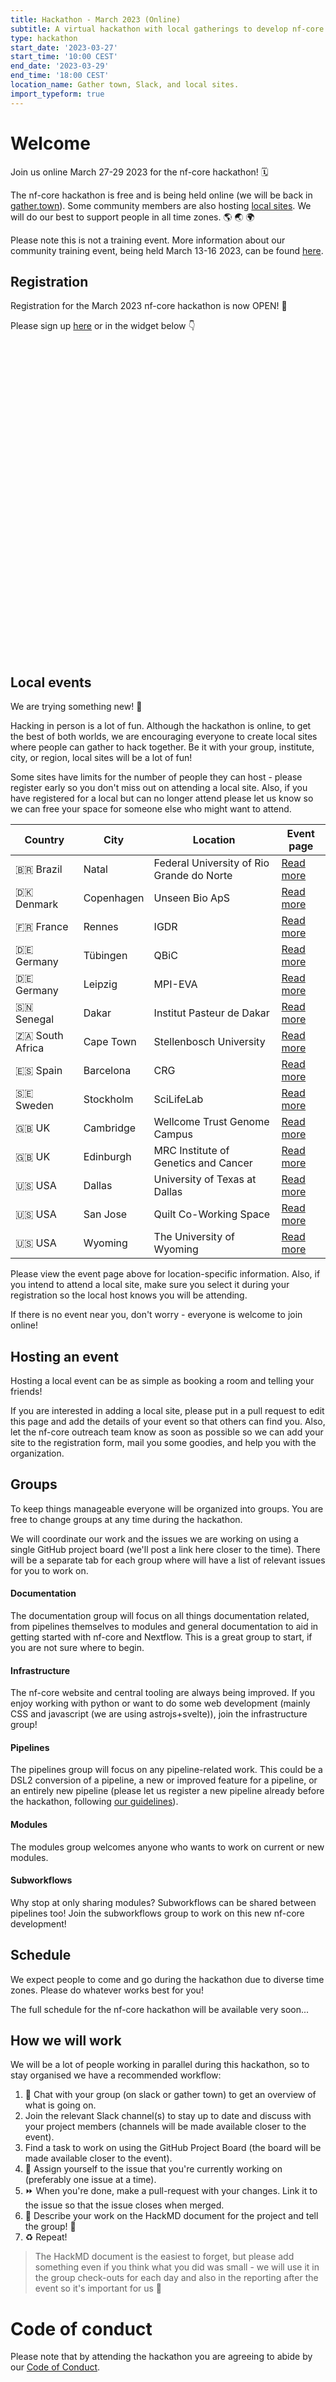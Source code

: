 ```yaml
---
title: Hackathon - March 2023 (Online)
subtitle: A virtual hackathon with local gatherings to develop nf-core together
type: hackathon
start_date: '2023-03-27'
start_time: '10:00 CEST'
end_date: '2023-03-29'
end_time: '18:00 CEST'
location_name: Gather town, Slack, and local sites.
import_typeform: true
---
```


# Welcome

Join us online March 27-29 2023 for the nf-core hackathon! 🗓️

The nf-core hackathon is free and is being held online (we will be back in [gather.town](https://gather.town/)).
Some community members are also hosting [local sites](#local-events).
We will do our best to support people in all time zones. :earth_americas: :earth_asia: :earth_africa:

Please note this is not a training event. More information about our community training event, being held March 13-16 2023, can be found [here](https://nf-co.re/events/2023/training-march-2023).

## Registration

Registration for the March 2023 nf-core hackathon is now OPEN! 🎉

Please sign up [here](https://seqera.typeform.com/mar23hackathon) or in the widget below 👇

<div data-tf-widget="x3rn8866" style="width:100%;height:500px;color:#FFFFFF;"></div>

## Local events

We are trying something new! 🚀

Hacking in person is a lot of fun. Although the hackathon is online, to get the best of both worlds, we are encouraging everyone to create local sites where people can gather to hack together. Be it with your group, institute, city, or region, local sites will be a lot of fun!

Some sites have limits for the number of people they can host - please register early so you don't miss out on attending a local site.
Also, if you have registered for a local but can no longer attend please let us know so we can free your space for someone else who might want to attend.

| Country         | City       |  Location                                 | Event page                                |
| --------------- | ---------- | ----------------------------------------- | ----------------------------------------- |
| 🇧🇷 Brazil       | Natal      | Federal University of Rio Grande do Norte | [Read more](br-ufrn.md)                   |
| 🇩🇰 Denmark      | Copenhagen | Unseen Bio ApS                            | [Read more](denmark-unseen-bio.md)        |
| 🇫🇷 France       | Rennes     | IGDR                                      | [Read more](france-igdr.md)               |
| 🇩🇪 Germany      | Tübingen   | QBiC                                      | [Read more](germany-qbic.md)              |
| 🇩🇪 Germany      | Leipzig    | MPI-EVA                                   | [Read more](germany-mpi-eva.md)           |
| 🇸🇳 Senegal      | Dakar      | Institut Pasteur de Dakar                 | [Read more](senegal-pasteur-dakar.md)     |
| 🇿🇦 South Africa | Cape Town  | Stellenbosch University                   | [Read more](south-africa-stellenbosch.md) |
| 🇪🇸 Spain        | Barcelona  | CRG                                       | [Read more](spain-crg.md)                 |
| 🇸🇪 Sweden       | Stockholm  | SciLifeLab                                | [Read more](sweden-scilifelab.md)         |
| 🇬🇧 UK           | Cambridge  | Wellcome Trust Genome Campus              | [Read more](uk-wellcome-campus.md)        |
| 🇬🇧 UK           | Edinburgh  | MRC Institute of Genetics and Cancer      | [Read more](uk-igc-edinburgh.md)          |
| 🇺🇸 USA          | Dallas     | University of Texas at Dallas             | [Read more](usa-university-texas.md)      |
| 🇺🇸 USA          | San Jose   | Quilt Co-Working Space                    | [Read more](usa-san-jose.md)              |
| 🇺🇸 USA          | Wyoming    | The University of Wyoming                 | [Read more](usa-university-wyoming.md)    |

Please view the event page above for location-specific information. Also, if you intend to attend a local site, make sure you select it during your registration so the local host knows you will be attending.

If there is no event near you, don't worry - everyone is welcome to join online!

## Hosting an event

Hosting a local event can be as simple as booking a room and telling your friends!

If you are interested in adding a local site, please put in a pull request to edit this page and add the details of your event so that others can find you. Also, let the nf-core outreach team know as soon as possible so we can add your site to the registration form, mail you some goodies, and help you with the organization.

## Groups

To keep things manageable everyone will be organized into groups.
You are free to change groups at any time during the hackathon.

We will coordinate our work and the issues we are working on using a single GitHub project board (we'll post a link here closer to the time).
There will be a separate tab for each group where will have a list of relevant issues for you to work on.

#### Documentation

The documentation group will focus on all things documentation related, from pipelines themselves to modules and general documentation to aid in getting started with nf-core and Nextflow. This is a great group to start, if you are not sure where to begin.

#### Infrastructure

The nf-core website and central tooling are always being improved. If you enjoy working with python or want to do some web development (mainly CSS and javascript (we are using astrojs+svelte)), join the infrastructure group!

#### Pipelines

The pipelines group will focus on any pipeline-related work. This could be a DSL2 conversion of a pipeline, a new or improved feature for a pipeline, or an entirely new pipeline (please let us register a new pipeline already before the hackathon, following [our guidelines](https://nf-co.re/docs/contributing/adding_pipelines#before-you-start)).

#### Modules

The modules group welcomes anyone who wants to work on current or new modules.

#### Subworkflows

Why stop at only sharing modules? Subworkflows can be shared between pipelines too! Join the subworkflows group to work on this new nf-core development!

## Schedule

We expect people to come and go during the hackathon due to diverse time zones. Please do whatever works best for you!

The full schedule for the nf-core hackathon will be available very soon...

## How we will work

We will be a lot of people working in parallel during this hackathon, so to stay organised we have a recommended workflow:

1. :speech_balloon: Chat with your group (on slack or gather town) to get an overview of what is going on.
2. <i class="fab fa-slack"></i> Join the relevant Slack channel(s) to stay up to date and discuss with your project members (channels will be made available closer to the event).
3. <i class="fab fa-github"></i> Find a task to work on using the GitHub Project Board (the board will be made available closer to the event).
4. :raising_hand: Assign yourself to the issue that you're currently working on (preferably one issue at a time).
5. :fast_forward: When you're done, make a pull-request with your changes. Link it to the issue so that the issue closes when merged.
6. :page_facing_up: Describe your work on the HackMD document for the project and tell the group! :tada:
7. :recycle: Repeat!

> The HackMD document is the easiest to forget, but please add something even if you think what you did was small -
> we will use it in the group check-outs for each day and also in the reporting after the event so it's important for us :bow:

# Code of conduct

Please note that by attending the hackathon you are agreeing to abide by our [Code of Conduct](https://nf-co.re/code_of_conduct).
